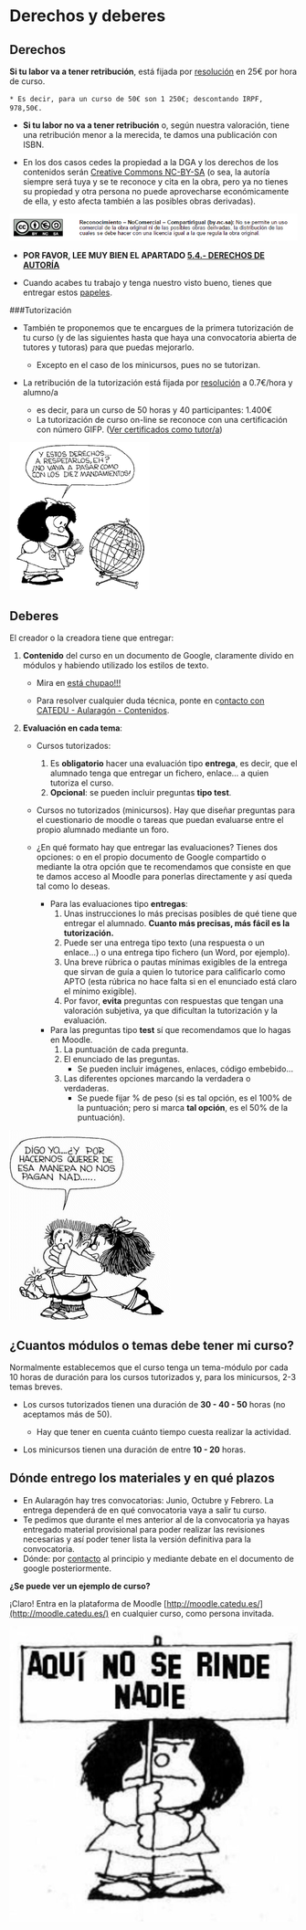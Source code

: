 
# Derechos y deberes

## Derechos

**Si tu labor va a tener retribución**, está fijada por [resolución](papeles_y_legislacin.md) en 25€ por hora de curso.

    * Es decir, para un curso de 50€ son 1 250€; descontando IRPF, 978,50€.

* **Si tu labor no va a tener retribución** o, según nuestra valoración, tiene una retribución menor a la merecida, te damos una publicación con ISBN.

* En los dos casos cedes la propiedad a la DGA y los derechos de los contenidos serán [Creative Commons NC-BY-SA](https://creativecommons.org/licenses/by-nc-sa/3.0/es/) (o sea, la autoría siempre será tuya y se te reconoce y cita en la obra, pero ya no tienes su propiedad y otra persona no puede aprovecharse económicamente de ella, y esto afecta también a las posibles obras derivadas).

![](img/creativecommons.png)

* **POR FAVOR, LEE MUY BIEN EL APARTADO [5.4.- DERECHOS DE AUTORÍA](/derechos_de_autor.md)**

* Cuando acabes tu trabajo y tenga nuestro visto bueno, tienes que entregar estos [papeles](papeles_y_legislacin.md).

###Tutorización

* También te proponemos que te encargues de la primera tutorización de tu curso (y de las siguientes hasta que haya una convocatoria abierta de tutores y tutoras) para que puedas mejorarlo.

    * Excepto en el caso de los minicursos, pues no se tutorizan.

* La retribución de la tutorización está fijada por [resolución](papeles_y_legislacin.md) a 0.7€/hora y alumno/a

    * es decir, para un curso de 50 horas y 40 participantes: 1.400€
    * La tutorización de curso on-line se reconoce con una certificación con número GIFP. ([Ver certificados como tutor/a](https://catedu.github.io/curso-de-tutores/8_certificados.html))

![](img/derechos-del-nincc83o-10-mafalda.gif)

## Deberes

El creador o la creadora tiene que entregar:

1. **Contenido** del curso en un documento de Google, claramente divido en módulos y habiendo utilizado los estilos de texto.
    
    * Mira en [está chupao!!!](est_chupao.html)

    * Para resolver cualquier duda técnica, ponte en c[ontacto con CATEDU - Aularagón - Contenidos](http://soporte.catedu.es/).

2. **Evaluación en cada tema**:

    * Cursos tutorizados:

        1. Es **obligatorio** hacer una evaluación tipo **entrega**, es decir, que el alumnado tenga que entregar un fichero, enlace... a quien tutoriza el curso.
        2. **Opcional**: se pueden incluir preguntas **tipo test**.
    * Cursos no tutorizados (minicursos). Hay que diseñar preguntas para el cuestionario de moodle o tareas que puedan evaluarse entre el propio alumnado mediante un foro.
    * ¿En qué formato hay que entregar las evaluaciones? Tienes dos opciones: o en el propio documento de Google compartido o mediante la otra opción que te recomendamos que consiste en que te damos acceso al Moodle para ponerlas directamente y así queda tal como lo deseas.
        * Para las evaluaciones tipo **entregas**:
            1. Unas instrucciones lo más precisas posibles de qué tiene que entregar el alumnado. **Cuanto más precisas, más fácil es la tutorización.**
            2. Puede ser una entrega tipo texto (una respuesta o un enlace...) o una entrega tipo fichero (un Word, por ejemplo).
            3. Una breve rúbrica o pautas mínimas exigibles de la entrega que sirvan de guía a quien lo tutorice para calificarlo como APTO (esta rúbrica no hace falta si en el enunciado está claro el mínimo exigible).
            4. Por favor, **evita** preguntas con respuestas que tengan una valoración subjetiva, ya que dificultan la tutorización y la evaluación.
        * Para las preguntas tipo **test** sí que recomendamos que lo hagas en Moodle.
            1. La puntuación de cada pregunta.
            2. El enunciado de las preguntas.
                * Se pueden incluir imágenes, enlaces, código embebido...
            3. Las diferentes opciones marcando la verdadera o verdaderas.
                * Se puede fijar % de peso (si es tal opción, es el 100% de la puntuación; pero si marca **tal opción**, es el 50% de la puntuación).

![](img/DERECHO_NO._6[1].gif)

## ¿Cuantos módulos o temas debe tener mi curso?

Normalmente establecemos que el curso tenga un tema-módulo por cada 10 horas de duración para los cursos tutorizados y, para los minicursos, 2-3 temas breves.

* Los cursos tutorizados tienen una duración de **30 - 40 - 50** horas (no aceptamos más de 50).

    * Hay que tener en cuenta cuánto tiempo cuesta realizar la actividad.

* Los minicursos tienen una duración de entre **10 - 20** horas.

## Dónde entrego los materiales y en qué plazos

* En Aularagón hay tres convocatorias: Junio, Octubre y Febrero. La entrega dependerá de en qué convocatoria vaya a salir tu curso.
* Te pedimos que durante el mes anterior al de la convocatoria ya hayas entregado material provisional para poder realizar las revisiones necesarias y así poder tener lista la versión definitiva para la convocatoria. 
* Dónde: por [contacto](http://soporte.catedu.es/) al principio y mediante debate en el documento de google posteriormente.

**¿Se puede ver un ejemplo de curso?**

¡Claro! Entra en la plataforma de Moodle [http://moodle.catedu.es/](http://moodle.catedu.es/) en cualquier curso, como persona invitada.

![](img/B9oXViWIIAExKFt.jpg)

